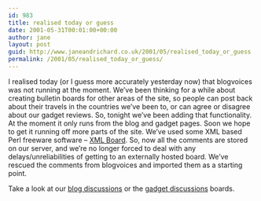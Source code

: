```yaml
---
id: 983
title: realised today or guess
date: 2001-05-31T00:01:00+00:00
author: jane
layout: post
guid: http://www.janeandrichard.co.uk/2001/05/realised_today_or_guess
permalink: /2001/05/realised_today_or_guess/
---
```

I realised today (or I guess more accurately yesterday now) that blogvoices was not running at the moment. We&#8217;ve been thinking for a while about creating bulletin boards for other areas of the site, so people can post back about their travels in the countries we&#8217;ve been to, or can agree or disagree about our gadget reviews. So, tonight we&#8217;ve been adding that functionality. At the moment it only runs from the blog and gadget pages. Soon we hope to get it running off more parts of the site. We&#8217;ve used some XML based Perl freeware software &#8211; [XML Board](http://xmlboard.hypermart.net/). So, now all the comments are stored on our server, and we&#8217;re no longer forced to deal with any delays/unreliabilities of getting to an externally hosted board. We&#8217;ve rescued the comments from blogvoices and imported them as a starting point.

Take a look at our [blog discussions](http://v1.janeandrichard.co.uk/cgi-bin/xmlboardsolo.cgi?board=blog&action=index) or the [gadget discussions](http://v1.janeandrichard.co.uk/cgi-bin/xmlboardsolo.cgi?board=gadgets&action=index) boards.